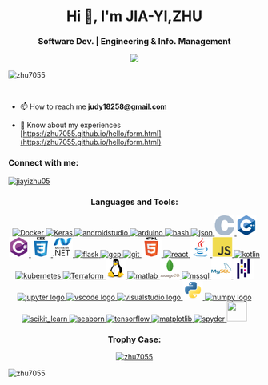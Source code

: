 <h1 align="center">Hi 👋, I'm JIA-YI,ZHU</h1>
<h3 align="center">Software Dev.  | Engineering & Info. Management </h3>
<p align="center"> <img src="https://profile-counter.glitch.me/zhu7055/count.svg"/> </p>
<p align="left"> <img src="https://komarev.com/ghpvc/?username=zhu7055&label=Profile%20views&color=0e75b6&style=flat" alt="zhu7055" /> </p>

<p align="center"> <a href="https://twitter.com/" target="blank"><img src="https://img.shields.io/twitter/follow/?logo=twitter&style=for-the-badge" alt="" /></a> </p>

- 📫 How to reach me **judy18258@gmail.com**

- 📄 Know about my experiences [https://zhu7055.github.io/hello/form.html](https://zhu7055.github.io/hello/form.html)

<h3 align="left">Connect with me:</h3>
<p align="left">
<a href="https://kaggle.com/jiayizhu05" target="blank"><img align="center" src="https://raw.githubusercontent.com/rahuldkjain/github-profile-readme-generator/master/src/images/icons/Social/kaggle.svg" alt="jiayizhu05" height="30" width="40" /></a>
</p>

<h3 align="center">Languages and Tools:</h3>
<p align="Center">
  </a> <a href="https://www.docker.com/" target="_blank" rel="noreferrer">
    <img src="https://cdn.jsdelivr.net/gh/devicons/devicon@latest/icons/docker/docker-original-wordmark.svg" alt="Docker"width="40" height="40"/>
  </a> <a href="https://keras.io/" target="_blank" rel="noreferrer">
    <img src="https://cdn.jsdelivr.net/gh/devicons/devicon@latest/icons/keras/keras-original-wordmark.svg" alt="Keras"width="40" height="40"/>
  </a> <a href="https://developer.android.com/studio?hl=zh-tw" target="_blank" rel="noreferrer">
    <img src="https://cdn.jsdelivr.net/gh/devicons/devicon@latest/icons/androidstudio/androidstudio-original-wordmark.svg" alt="androidstudio"width="40" height="40" />
  </a> <a href="https://www.arduino.cc/" target="_blank" rel="noreferrer">
    <img src="https://cdn.worldvectorlogo.com/logos/arduino-1.svg" alt="arduino" width="40" height="40"/> 
  </a> <a href="https://www.gnu.org/software/bash/" target="_blank" rel="noreferrer"> 
    <img src="https://www.vectorlogo.zone/logos/gnu_bash/gnu_bash-icon.svg" alt="bash" width="40" height="40"/> 
    </a> <a href="https://www.json.org/json-en.html" target="_blank" rel="noreferrer"> 
    <img src="https://cdn.jsdelivr.net/gh/devicons/devicon@latest/icons/json/json-original.svg" alt="json" width="40" height="40"/>
  </a> <a href="https://www.cprogramming.com/" target="_blank" rel="noreferrer"> 
    <img src="https://raw.githubusercontent.com/devicons/devicon/master/icons/c/c-original.svg" alt="c" width="40" height="40"/> 
  </a> <a href="https://www.w3schools.com/cpp/" target="_blank" rel="noreferrer"> 
    <img src="https://raw.githubusercontent.com/devicons/devicon/master/icons/cplusplus/cplusplus-original.svg" alt="cplusplus" width="40" height="40"/> 
  </a> <a href="https://www.w3schools.com/cs/" target="_blank" rel="noreferrer"> 
    <img src="https://raw.githubusercontent.com/devicons/devicon/master/icons/csharp/csharp-original.svg" alt="csharp" width="40" height="40"/> 
  </a> <a href="https://www.w3schools.com/css/" target="_blank" rel="noreferrer"> 
    <img src="https://raw.githubusercontent.com/devicons/devicon/master/icons/css3/css3-original-wordmark.svg" alt="css3" width="40" height="40"/> 
  </a> <a href="https://dotnet.microsoft.com/" target="_blank" rel="noreferrer"> 
    <img src="https://raw.githubusercontent.com/devicons/devicon/master/icons/dot-net/dot-net-original-wordmark.svg" alt="dotnet" width="40" height="40"/> 
  </a> <a href="https://flask.palletsprojects.com/" target="_blank" rel="noreferrer"> 
    <img src="https://cdn.jsdelivr.net/gh/devicons/devicon@latest/icons/flask/flask-original-wordmark.svg" alt="flask" width="40" height="40"/>
  </a> <a href="https://cloud.google.com" target="_blank" rel="noreferrer"> 
    <img src="https://www.vectorlogo.zone/logos/google_cloud/google_cloud-icon.svg" alt="gcp" width="40" height="40"/> 
  </a> <a href="https://git-scm.com/" target="_blank" rel="noreferrer"> 
    <img src="https://www.vectorlogo.zone/logos/git-scm/git-scm-icon.svg" alt="git" width="40" height="40"/> 
  </a> <a href="https://www.w3.org/html/" target="_blank" rel="noreferrer"> 
    <img src="https://raw.githubusercontent.com/devicons/devicon/master/icons/html5/html5-original-wordmark.svg" alt="html5" width="40" height="40"/> 
  </a> <a href="https://react.dev/" target="_blank" rel="noreferrer">
    <img src="https://cdn.jsdelivr.net/gh/devicons/devicon@latest/icons/react/react-original.svg" alt="react" width="40" height="40"/>
  </a> <a href="https://www.java.com" target="_blank" rel="noreferrer"> 
    <img src="https://raw.githubusercontent.com/devicons/devicon/master/icons/java/java-original.svg" alt="java" width="40" height="40"/> 
  </a> <a href="https://developer.mozilla.org/en-US/docs/Web/JavaScript" target="_blank" rel="noreferrer"> 
    <img src="https://raw.githubusercontent.com/devicons/devicon/master/icons/javascript/javascript-original.svg" alt="javascript" width="40" height="40"/> 
  </a> <a href="https://kotlinlang.org" target="_blank" rel="noreferrer"> 
    <img src="https://www.vectorlogo.zone/logos/kotlinlang/kotlinlang-icon.svg" alt="kotlin" width="40" height="40"/> 
  </a> <a href="https://kubernetes.io" target="_blank" rel="noreferrer"> 
    <img src="https://www.vectorlogo.zone/logos/kubernetes/kubernetes-icon.svg" alt="kubernetes" width="40" height="40"/> 
  </a> <a href="https://developer.hashicorp.com/terraform/tutorials/aws-get-started/install-cli" target="_blank" rel="noreferrer">   
    <img src="https://cdn.jsdelivr.net/gh/devicons/devicon@latest/icons/terraform/terraform-original.svg" alt="Terraform" width="40" height="40"/>
  </a> <a href="https://www.linux.org/" target="_blank" rel="noreferrer"> 
    <img src="https://raw.githubusercontent.com/devicons/devicon/master/icons/linux/linux-original.svg" alt="linux" width="40" height="40"/> 
  </a> <a href="https://www.mathworks.com/" target="_blank" rel="noreferrer"> 
    <img src="https://upload.wikimedia.org/wikipedia/commons/2/21/Matlab_Logo.png" alt="matlab" width="40" height="40"/> 
  </a> <a href="https://www.mongodb.com/" target="_blank" rel="noreferrer"> 
    <img src="https://raw.githubusercontent.com/devicons/devicon/master/icons/mongodb/mongodb-original-wordmark.svg" alt="mongodb" width="40" height="40"/> 
  </a> <a href="https://www.microsoft.com/en-us/sql-server" target="_blank" rel="noreferrer"> 
    <img src="https://www.svgrepo.com/show/303229/microsoft-sql-server-logo.svg" alt="mssql" width="40" height="40"/> 
  </a> <a href="https://www.mysql.com/" target="_blank" rel="noreferrer"> 
    <img src="https://raw.githubusercontent.com/devicons/devicon/master/icons/mysql/mysql-original-wordmark.svg" alt="mysql" width="40" height="40"/> 
  </a> <a href="https://pandas.pydata.org/" target="_blank" rel="noreferrer"> 
      <img src="https://raw.githubusercontent.com/devicons/devicon/2ae2a900d2f041da66e950e4d48052658d850630/icons/pandas/pandas-original.svg" alt="pandas" width="40" height="40"/> 
  </a> <a href="https://jupyter.org/" target="_blank" rel="noreferrer">
    <img src="https://cdn.jsdelivr.net/gh/devicons/devicon/icons/jupyter/jupyter-original.svg" height="40" width="40" alt="jupyter logo"  />
  </a> <a href="https://code.visualstudio.com/" target="_blank" rel="noreferrer">
    <img src="https://cdn.jsdelivr.net/gh/devicons/devicon/icons/vscode/vscode-original.svg" height="40" width="40" alt="vscode logo"  />
  </a> <a href="https://visualstudio.microsoft.com/zh-hant/downloads/" target="_blank" rel="noreferrer">
    <img src="https://cdn.jsdelivr.net/gh/devicons/devicon@latest/icons/visualstudio/visualstudio-original.svg" height="40" width="40" alt="visualstudio logo"/>
  </a> <a href="https://www.python.org" target="_blank" rel="noreferrer"> 
    <img src="https://raw.githubusercontent.com/devicons/devicon/master/icons/python/python-original.svg" alt="python" width="40" height="40"/> 
  </a> <a href="https://numpy.org/" target="_blank" rel="noreferrer"> 
    <img src="https://cdn.jsdelivr.net/gh/devicons/devicon/icons/numpy/numpy-original.svg" height="40" width="40" alt="numpy logo"  />
  </a> <a href="https://scikit-learn.org/" target="_blank" rel="noreferrer"> 
    <img src="https://upload.wikimedia.org/wikipedia/commons/0/05/Scikit_learn_logo_small.svg" alt="scikit_learn" width="40" height="40"/> 
  </a> <a href="https://seaborn.pydata.org/" target="_blank" rel="noreferrer"> 
    <img src="https://seaborn.pydata.org/_images/logo-mark-lightbg.svg" alt="seaborn" width="40" height="40"/> 
  </a> <a href="https://www.tensorflow.org" target="_blank" rel="noreferrer"> 
    <img src="https://www.vectorlogo.zone/logos/tensorflow/tensorflow-icon.svg" alt="tensorflow" width="40" height="40"/> 
  </a> <a href="https://matplotlib.org/" target="_blank" rel="noreferrer">
    <img src="https://cdn.jsdelivr.net/gh/devicons/devicon@latest/icons/matplotlib/matplotlib-original-wordmark.svg" alt="matplotlib" width="40" height="40" />
  </a> <a href="https://www.spyder-ide.org/" target="_blank" rel="noreferrer">
    <img src="https://cdn.jsdelivr.net/gh/devicons/devicon@latest/icons/spyder/spyder-original-wordmark.svg" alt="spyder" width="40" height="40"/>
  </a> <a href="https://pytorch.org/" target="_blank" rel="noreferrer">
  <img src="https://cdn.jsdelivr.net/gh/devicons/devicon@latest/icons/pytorch/pytorch-original.svg" width="40" height="40"/>
  </a> </p>
<h3 align="center">Trophy Case:</h3>
<p align="center"> <a href="https://github.com/ryo-ma/github-profile-trophy"><img src="https://github-profile-trophy.vercel.app/?username=zhu7055" alt="zhu7055"/>
  </a> </p>
<p><img align="center" src="https://github-readme-stats.vercel.app/api/top-langs?username=zhu7055&show_icons=true&locale=en&layout=compact" alt="zhu7055" /></p>


